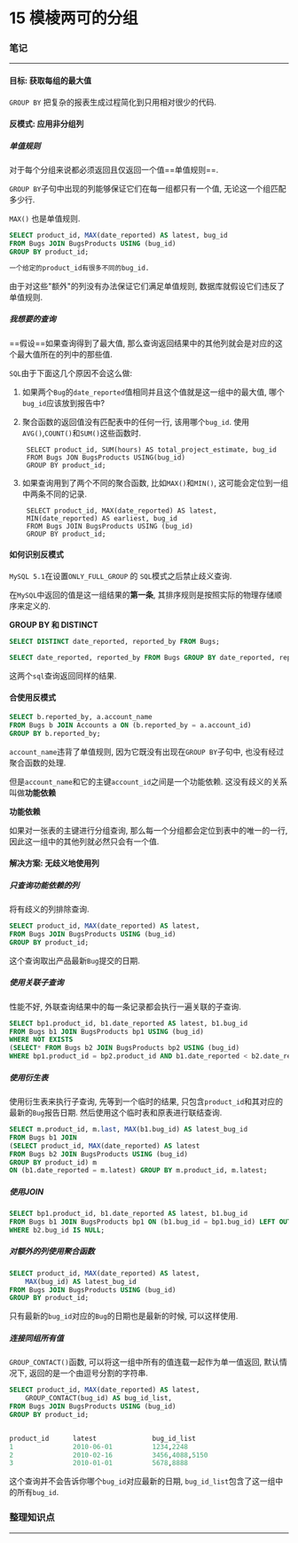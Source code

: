 # 15 模棱两可的分组

### 笔记

---

#### 目标: 获取每组的最大值

`GROUP BY` 把复杂的报表生成过程简化到只用相对很少的代码.

#### 反模式: 应用非分组列

##### 单值规则

对于每个分组来说都必须返回且仅返回一个值==单值规则==.

`GROUP BY`子句中出现的列能够保证它们在每一组都只有一个值, 无论这一个组匹配多少行.

`MAX()` 也是单值规则.

```sql
SELECT product_id, MAX(date_reported) AS latest, bug_id
FROM Bugs JOIN BugsProducts USING (bug_id)
GROUP BY product_id;

一个给定的product_id有很多不同的bug_id.
```

由于对这些"额外"的列没有办法保证它们满足单值规则, 数据库就假设它们违反了单值规则.

##### 我想要的查询

==假设==如果查询得到了最大值, 那么查询返回结果中的其他列就会是对应的这个最大值所在的列中的那些值.

`SQL`由于下面这几个原因不会这么做:

1. 如果两个`Bug`的`date_reported`值相同并且这个值就是这一组中的最大值, 哪个`bug_id`应该放到报告中?
2. 聚合函数的返回值没有匹配表中的任何一行, 该用哪个`bug_id`. 使用`AVG()`,`COUNT()`和`SUM()`这些函数时.
		
		SELECT product_id, SUM(hours) AS total_project_estimate, bug_id
		FROM Bugs JON BugsProducts USING(bug_id)
		GROUP BY product_id;
		
3. 如果查询用到了两个不同的聚合函数, 比如`MAX()`和`MIN()`, 这可能会定位到一组中两条不同的记录.

		SELECT product_id, MAX(date_reported) AS latest, 
		MIN(date_reported) AS earliest, bug_id
		FROM Bugs JOIN BugsProducts USING (bug_id)
		GROUP BY product_id;

#### 如何识别反模式

`MySQL 5.1`在设置`ONLY_FULL_GROUP` 的 `SQL`模式之后禁止歧义查询.

在`MySQL`中返回的值是这一组结果的**第一条**, 其排序规则是按照实际的物理存储顺序来定义的.

**GROUP BY 和 DISTINCT**

```sql
SELECT DISTINCT date_reported, reported_by FROM Bugs;

SELECT date_reported, reported_by FROM Bugs GROUP BY date_reported, reported_by;
```

这两个`sql`查询返回同样的结果.

#### 合使用反模式

```sql
SELECT b.reported_by, a.account_name
FROM Bugs b JOIN Accounts a ON (b.reported_by = a.account_id)
GROUP BY b.reported_by;
```

`account_name`违背了单值规则, 因为它既没有出现在`GROUP BY`子句中, 也没有经过聚合函数的处理.

但是`account_name`和它的主键`account_id`之间是一个功能依赖. 这没有歧义的关系叫做**功能依赖**

**功能依赖**

如果对一张表的主键进行分组查询, 那么每一个分组都会定位到表中的唯一的一行, 因此这一组中的其他列就必然只会有一个值.

#### 解决方案: 无歧义地使用列

##### 只查询功能依赖的列

将有歧义的列排除查询.

```sql
SELECT product_id, MAX(date_reported) AS latest, 
FROM Bugs JOIN BugsProducts USING (bug_id)
GROUP BY product_id;
```

这个查询取出产品最新`Bug`提交的日期.

##### 使用关联子查询

性能不好, 外联查询结果中的每一条记录都会执行一遍关联的子查询.

```sql
SELECT bp1.product_id, b1.date_reported AS latest, b1.bug_id
FROM Bugs b1 JOIN BugsProducts bp1 USING (bug_id)
WHERE NOT EXISTS
(SELECT* FROM Bugs b2 JOIN BugsProducts bp2 USING (bug_id)
WHERE bp1.product_id = bp2.product_id AND b1.date_reported < b2.date_reported);
```

##### 使用衍生表

使用衍生表来执行子查询, 先等到一个临时的结果, 只包含`product_id`和其对应的最新的`Bug`报告日期. 然后使用这个临时表和原表进行联结查询.

```sql
SELECT m.product_id, m.last, MAX(b1.bug_id) AS latest_bug_id
FROM Bugs b1 JOIN
(SELECT product_id, MAX(date_reported) AS latest
FROM Bugs b2 JOIN BugsProducts USING (bug_id)
GROUP BY product_id) m 
ON (b1.date_reported = m.latest) GROUP BY m.product_id, m.latest;
```

##### 使用JOIN

```sql
SELECT bp1.product_id, b1.date_reported AS latest, b1.bug_id
FROM Bugs b1 JOIN BugsProducts bp1 ON (b1.bug_id = bp1.bug_id) LEFT OUTER JOIN (Bugs AS b2 JOIN BugsProducts AS bp2 ON (b2.bug_id = bp2.bug_id)) ON (bp1.product_id = bp2.product_id AND (b1.date_reported < b2.date_reported OR b1.date_reported = b2.date_reported AND b1.bug_id < b2.bug_id))
WHERE b2.bug_id IS NULL;
```

##### 对额外的列使用聚合函数

```sql
SELECT product_id, MAX(date_reported) AS latest, 
	MAX(bug_id) AS latest_bug_id
FROM Bugs JOIN BugsProducts USING (bug_id)
GROUP BY product_id;
```

只有最新的`bug_id`对应的`Bug`的日期也是最新的时候, 可以这样使用.

##### 连接同组所有值

`GROUP_CONTACT()`函数, 可以将这一组中所有的值连载一起作为单一值返回, 默认情况下, 返回的是一个由逗号分割的字符串.

```sql
SELECT product_id, MAX(date_reported) AS latest, 
	GROUP_CONTACT(bug_id) AS bug_id_list,
FROM Bugs JOIN BugsProducts USING (bug_id)
GROUP BY product_id;


product_id		latest				bug_id_list
1				2010-06-01			1234,2248
2				2010-02-16			3456,4088,5150
3				2010-01-01			5678,8888
```

这个查询并不会告诉你哪个`bug_id`对应最新的日期, `bug_id_list`包含了这一组中的所有`bug_id`.

### 整理知识点

---
